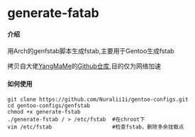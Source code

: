 # generate-fatab

#### 介绍
用Arch的genfstab脚本生成fstab,主要用于Gentoo生成fstab

拷贝自大佬[YangMaMe](https://blog.yangmame.org)的[Github仓库](https://Github.com/yangmame/Gentoo-Installer),目的仅为网络加速

#### 如何使用

```
git clone https://github.com/Nuralii1i/gentoo-configs.git
cd gentoo-configs/genfstab
chmod +x generate-fstab
./generate-fstab / > /etc/fstab  #在chroot下
vim /etc/fstab                   #检查fstab，删除多余挂载点

```
